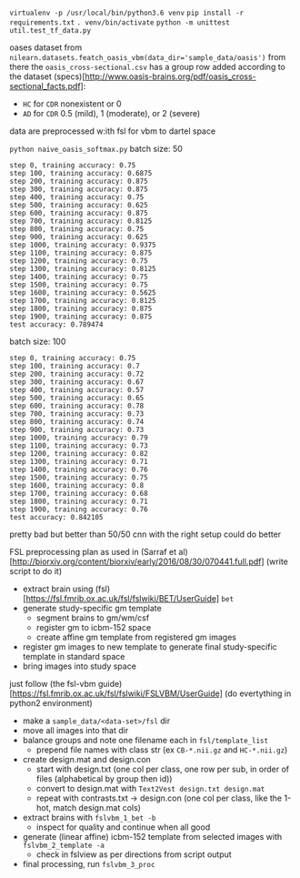 `virtualenv -p /usr/local/bin/python3.6 venv`
`pip install -r requirements.txt`
`. venv/bin/activate`
`python -m unittest util.test_tf_data.py`

oases dataset from `nilearn.datasets.featch_oasis_vbm(data_dir='sample_data/oasis')`
from there the `oasis_cross-sectional.csv` has a group row added according to the dataset (specs)[http://www.oasis-brains.org/pdf/oasis_cross-sectional_facts.pdf]:
  - `HC` for `CDR` nonexistent or 0
  - `AD` for `CDR` 0.5 (mild), 1 (moderate), or 2 (severe)

data are preprocessed w:ith fsl for vbm to dartel space

`python naive_oasis_softmax.py`
batch size: 50
```
step 0, training accuracy: 0.75
step 100, training accuracy: 0.6875
step 200, training accuracy: 0.875
step 300, training accuracy: 0.875
step 400, training accuracy: 0.75
step 500, training accuracy: 0.625
step 600, training accuracy: 0.875
step 700, training accuracy: 0.8125
step 800, training accuracy: 0.75
step 900, training accuracy: 0.625
step 1000, training accuracy: 0.9375
step 1100, training accuracy: 0.875
step 1200, training accuracy: 0.75
step 1300, training accuracy: 0.8125
step 1400, training accuracy: 0.75
step 1500, training accuracy: 0.75
step 1600, training accuracy: 0.5625
step 1700, training accuracy: 0.8125
step 1800, training accuracy: 0.875
step 1900, training accuracy: 0.875
test accuracy: 0.789474
```
batch size: 100
```
step 0, training accuracy: 0.75
step 100, training accuracy: 0.7
step 200, training accuracy: 0.72
step 300, training accuracy: 0.67
step 400, training accuracy: 0.57
step 500, training accuracy: 0.65
step 600, training accuracy: 0.78
step 700, training accuracy: 0.73
step 800, training accuracy: 0.74
step 900, training accuracy: 0.73
step 1000, training accuracy: 0.79
step 1100, training accuracy: 0.73
step 1200, training accuracy: 0.82
step 1300, training accuracy: 0.71
step 1400, training accuracy: 0.76
step 1500, training accuracy: 0.75
step 1600, training accuracy: 0.8
step 1700, training accuracy: 0.68
step 1800, training accuracy: 0.71
step 1900, training accuracy: 0.76
test accuracy: 0.842105
```
pretty bad but better than 50/50
cnn with the right setup could do better


FSL preprocessing plan as used in (Sarraf et al)[http://biorxiv.org/content/biorxiv/early/2016/08/30/070441.full.pdf] (write script to do it)
  - extract brain using (fsl)[https://fsl.fmrib.ox.ac.uk/fsl/fslwiki/BET/UserGuide] `bet`
  - generate study-specific gm template
    - segment brains to gm/wm/csf
    - register gm to icbm-152 space
    - create affine gm template from registered gm images
  - register gm images to new template to generate final study-specific template in standard space
  - bring images into study space

just follow (the fsl-vbm guide)[https://fsl.fmrib.ox.ac.uk/fsl/fslwiki/FSLVBM/UserGuide] (do evertything in python2 environment)
  - make a `sample_data/<data-set>/fsl` dir
  - move all images into that dir
  - balance groups and note one filename each in `fsl/template_list`
    - prepend file names with class str (ex `CB-*.nii.gz` and `HC-*.nii.gz`)
  - create design.mat and design.con
    - start with design.txt (one col per class, one row per sub, in order of files (alphabetical by group then id))
    - convert to design.mat with `Text2Vest design.txt design.mat`
    - repeat with contrasts.txt -> design.con (one col per class, like the 1-hot, match design.mat cols)
  - extract brains with `fslvbm_1_bet -b`
    - inspect for quality and continue when all good
  - generate (linear affine) icbm-152 template from selected images with `fslvbm_2_template -a`
    - check in fslview as per directions from script output
  - final processing, run `fslvbm_3_proc`

